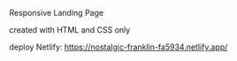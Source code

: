 Responsive Landing Page

created with HTML and CSS only

deploy Netlify: https://nostalgic-franklin-fa5934.netlify.app/
